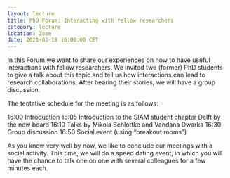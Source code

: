 ```yaml
---
layout: lecture
title: PhD Forum: Interacting with fellow researchers
category: lecture
location: Zoom
date: 2021-03-18 16:00:00 CET
---
```

In this Forum we want to share our experiences on how to have useful interactions with fellow researchers. We invited two (former) PhD students to give a talk about this topic and tell us how interactions can lead to research collaborations. After hearing their stories, we will have a group discussion.

The tentative schedule for the meeting is as follows:

16:00 Introduction
16:05 Introduction to the SIAM student chapter Delft by the new board
16:10 Talks by Mikola Schlottke and Vandana Dwarka
16:30 Group discussion
16:50 Social event (using “breakout rooms”)

As you know very well by now, we like to conclude our meetings with a social activity. This time, we will do a speed dating event, in which you will have the chance to talk one on one with several colleagues for a few minutes each.
